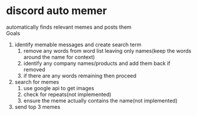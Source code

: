 # discord auto memer
 automatically finds relevant memes and posts them     
Goals    
1. identify memable messages and create search term
    1. remove any words from word list leaving only names(keep the words around the name for context)
    2. identify any company names/products and add them back if removed
    3. if there are any words remaining then proceed
2. search for memes
    1. use google api to get images
    2. check for repeats(not implemented)
    3. ensure the meme actually contains the name(not implemented)
3. send top 3 memes
